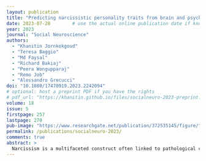 ```yaml
---
layout: publication
title: "Predicting narcissistic personality traits from brain and psychological features: A supervised machine learning approach"
date: 2023-07-28        # use the actual online publication date if known; otherwise just year
year: 2023
journal: "Social Neuroscience"
authors:
  - "Khanitin Jornkokgoud"
  - "Teresa Baggio"
  - "Md Faysal"
  - "Richard Bakiaj"
  - "Peera Wongupparaj"
  - "Remo Job"
  - "Alessandro Grecucci"
doi: "10.1080/17470919.2023.2242094"
# optional: host a preprint PDF if you have the rights
# pdf_url: "https://khanitin.github.io/files/socialneuro-2023-preprint.pdf"
volume: 18
issue: 5
firstpage: 257
lastpage: 270
pub-image: "https://www.researchgate.net/publication/372535145/figure/fig1/AS:11431281176311596@1690119829518/figure-fig1_W640.jpg"
permalink: /publications/socialneuro-2023/
comments: true
abstract: >
  Narcissism is a multifaceted construct often linked to pathological conditions whose neural correlates are still poorly understood. Previous studies have reported inconsistent findings related to the neural underpinnings of narcissism, probably due to methodological limitations such as the low number of participants or the use of mass univariate methods. The present study aimed to overcome these limitations and to build a predictive model of narcissistic traits based on neural and psychological features. Two machine learning methods—Kernel Ridge Regression and Support Vector Regression—were used to predict narcissistic traits from brain structural organization and from other relevant normal and abnormal personality features. Results showed that a circuit including the lateral and middle frontal gyri, the angular gyrus, Rolandic operculum, and Heschl’s gyrus successfully predicted narcissistic personality traits (p < .003). Moreover, narcissistic traits were predicted by normal (openness, agreeableness, conscientiousness) and abnormal (borderline, antisocial, insecure, addicted, negativistic, machiavellianism) personality traits. This is the first study to predict narcissistic personality traits via a supervised machine learning approach, expanding the possibility of deriving personality traits from neural and psychological features.
---
```

